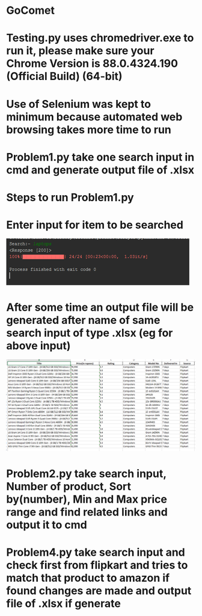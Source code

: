# GoComet
# Testing.py uses chromedriver.exe to run it, please make sure your Chrome Version is 88.0.4324.190 (Official Build) (64-bit)
# Use of Selenium was kept to minimum because automated web browsing takes more time to run
# Problem1.py take one search input in cmd and generate output file of .xlsx 
# Steps to run Problem1.py
# Enter input for item to be searched
![P1](https://github.com/Rishabhjaiswal0111/GoComet/blob/master/gocomet/img/img/p1.PNG)
# After some time an output file will be generated after name of same search input of type .xlsx (eg for above input)
![P2](https://github.com/Rishabhjaiswal0111/GoComet/blob/master/gocomet/img/img/p2.PNG)
# Problem2.py take search input, Number of product, Sort by(number), Min and Max price range and find related links and output it to cmd
# Problem4.py take search input and check first from flipkart and tries to match that product to amazon if found changes are made and output file of .xlsx if generate
